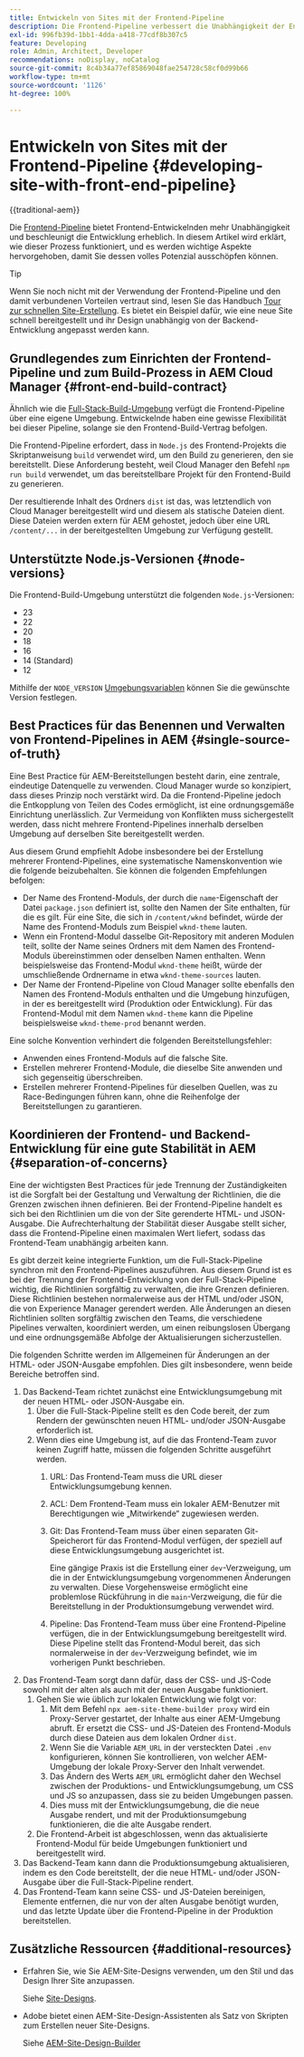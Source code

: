 ```yaml
---
title: Entwickeln von Sites mit der Frontend-Pipeline
description: Die Frontend-Pipeline verbessert die Unabhängigkeit der Entwickelnden und beschleunigt den Entwicklungsprozess. In diesem Artikel werden wichtige Aspekte zum Frontend-Build-Prozess beschrieben, um eine optimale Leistung und Effizienz zu gewährleisten.
exl-id: 996fb39d-1bb1-4dda-a418-77cdf8b307c5
feature: Developing
role: Admin, Architect, Developer
recommendations: noDisplay, noCatalog
source-git-commit: 8c4b34a77ef85869048fae254728c58cf0d99b66
workflow-type: tm+mt
source-wordcount: '1126'
ht-degree: 100%

---
```



# Entwickeln von Sites mit der Frontend-Pipeline {#developing-site-with-front-end-pipeline}

{{traditional-aem}}

Die [Frontend-Pipeline](/help/implementing/cloud-manager/configuring-pipelines/introduction-ci-cd-pipelines.md#front-end) bietet Frontend-Entwickelnden mehr Unabhängigkeit und beschleunigt die Entwicklung erheblich. In diesem Artikel wird erklärt, wie dieser Prozess funktioniert, und es werden wichtige Aspekte hervorgehoben, damit Sie dessen volles Potenzial ausschöpfen können.

>[!TIP]
>
>Wenn Sie noch nicht mit der Verwendung der Frontend-Pipeline und den damit verbundenen Vorteilen vertraut sind, lesen Sie das Handbuch [Tour zur schnellen Site-Erstellung](/help/journey-sites/quick-site/overview.md). Es bietet ein Beispiel dafür, wie eine neue Site schnell bereitgestellt und ihr Design unabhängig von der Backend-Entwicklung angepasst werden kann.

## Grundlegendes zum Einrichten der Frontend-Pipeline und zum Build-Prozess in AEM Cloud Manager {#front-end-build-contract}

Ähnlich wie die [Full-Stack-Build-Umgebung](/help/implementing/cloud-manager/getting-access-to-aem-in-cloud/build-environment-details.md) verfügt die Frontend-Pipeline über eine eigene Umgebung. Entwickelnde haben eine gewisse Flexibilität bei dieser Pipeline, solange sie den Frontend-Build-Vertrag befolgen.

Die Frontend-Pipeline erfordert, dass in `Node.js` des Frontend-Projekts die Skriptanweisung `build` verwendet wird, um den Build zu generieren, den sie bereitstellt. Diese Anforderung besteht, weil Cloud Manager den Befehl `npm run build` verwendet, um das bereitstellbare Projekt für den Frontend-Build zu generieren.

Der resultierende Inhalt des Ordners `dist` ist das, was letztendlich von Cloud Manager bereitgestellt wird und diesem als statische Dateien dient. Diese Dateien werden extern für AEM gehostet, jedoch über eine URL `/content/...` in der bereitgestellten Umgebung zur Verfügung gestellt.

## Unterstützte Node.js-Versionen {#node-versions}

Die Frontend-Build-Umgebung unterstützt die folgenden `Node.js`-Versionen:

* 23
* 22
* 20
* 18
* 16
* 14 (Standard)
* 12

Mithilfe der `NODE_VERSION` [Umgebungsvariablen](/help/implementing/cloud-manager/environment-variables.md) können Sie die gewünschte Version festlegen.

## Best Practices für das Benennen und Verwalten von Frontend-Pipelines in AEM {#single-source-of-truth}

Eine Best Practice für AEM-Bereitstellungen besteht darin, eine zentrale, eindeutige Datenquelle zu verwenden. Cloud Manager wurde so konzipiert, dass dieses Prinzip noch verstärkt wird. Da die Frontend-Pipeline jedoch die Entkopplung von Teilen des Codes ermöglicht, ist eine ordnungsgemäße Einrichtung unerlässlich. Zur Vermeidung von Konflikten muss sichergestellt werden, dass nicht mehrere Frontend-Pipelines innerhalb derselben Umgebung auf derselben Site bereitgestellt werden.

Aus diesem Grund empfiehlt Adobe insbesondere bei der Erstellung mehrerer Frontend-Pipelines, eine systematische Namenskonvention wie die folgende beizubehalten. Sie können die folgenden Empfehlungen befolgen:

* Der Name des Frontend-Moduls, der durch die `name`-Eigenschaft der Datei `package.json` definiert ist, sollte den Namen der Site enthalten, für die es gilt. Für eine Site, die sich in `/content/wknd` befindet, würde der Name des Frontend-Moduls zum Beispiel `wknd-theme` lauten.
* Wenn ein Frontend-Modul dasselbe Git-Repository mit anderen Modulen teilt, sollte der Name seines Ordners mit dem Namen des Frontend-Moduls übereinstimmen oder denselben Namen enthalten. Wenn beispielsweise das Frontend-Modul `wknd-theme` heißt, würde der umschließende Ordnername in etwa `wknd-theme-sources` lauten.
* Der Name der Frontend-Pipeline von Cloud Manager sollte ebenfalls den Namen des Frontend-Moduls enthalten und die Umgebung hinzufügen, in der es bereitgestellt wird (Produktion oder Entwicklung). Für das Frontend-Modul mit dem Namen `wknd-theme` kann die Pipeline beispielsweise `wknd-theme-prod` benannt werden.

Eine solche Konvention verhindert die folgenden Bereitstellungsfehler:

* Anwenden eines Frontend-Moduls auf die falsche Site.
* Erstellen mehrerer Frontend-Module, die dieselbe Site anwenden und sich gegenseitig überschreiben.
* Erstellen mehrerer Frontend-Pipelines für dieselben Quellen, was zu Race-Bedingungen führen kann, ohne die Reihenfolge der Bereitstellungen zu garantieren.

## Koordinieren der Frontend- und Backend-Entwicklung für eine gute Stabilität in AEM {#separation-of-concerns}

Eine der wichtigsten Best Practices für jede Trennung der Zuständigkeiten ist die Sorgfalt bei der Gestaltung und Verwaltung der Richtlinien, die die Grenzen zwischen ihnen definieren. Bei der Frontend-Pipeline handelt es sich bei den Richtlinien um die von der Site gerenderte HTML- und JSON-Ausgabe. Die Aufrechterhaltung der Stabilität dieser Ausgabe stellt sicher, dass die Frontend-Pipeline einen maximalen Wert liefert, sodass das Frontend-Team unabhängig arbeiten kann.

Es gibt derzeit keine integrierte Funktion, um die Full-Stack-Pipeline synchron mit den Frontend-Pipelines auszuführen. Aus diesem Grund ist es bei der Trennung der Frontend-Entwicklung von der Full-Stack-Pipeline wichtig, die Richtlinien sorgfältig zu verwalten, die ihre Grenzen definieren. Diese Richtlinien bestehen normalerweise aus der HTML und/oder JSON, die von Experience Manager gerendert werden. Alle Änderungen an diesen Richtlinien sollten sorgfältig zwischen den Teams, die verschiedene Pipelines verwalten, koordiniert werden, um einen reibungslosen Übergang und eine ordnungsgemäße Abfolge der Aktualisierungen sicherzustellen.

Die folgenden Schritte werden im Allgemeinen für Änderungen an der HTML- oder JSON-Ausgabe empfohlen. Dies gilt insbesondere, wenn beide Bereiche betroffen sind.

1. Das Backend-Team richtet zunächst eine Entwicklungsumgebung mit der neuen HTML- oder JSON-Ausgabe ein.
   1. Über die Full-Stack-Pipeline stellt es den Code bereit, der zum Rendern der gewünschten neuen HTML- und/oder JSON-Ausgabe erforderlich ist.
   1. Wenn dies eine Umgebung ist, auf die das Frontend-Team zuvor keinen Zugriff hatte, müssen die folgenden Schritte ausgeführt werden.
      1. URL: Das Frontend-Team muss die URL dieser Entwicklungsumgebung kennen.
      1. ACL: Dem Frontend-Team muss ein lokaler AEM-Benutzer mit Berechtigungen wie „Mitwirkende“ zugewiesen werden.
      1. Git: Das Frontend-Team muss über einen separaten Git-Speicherort für das Frontend-Modul verfügen, der speziell auf diese Entwicklungsumgebung ausgerichtet ist.

         Eine gängige Praxis ist die Erstellung einer `dev`-Verzweigung, um die in der Entwicklungsumgebung vorgenommenen Änderungen zu verwalten. Diese Vorgehensweise ermöglicht eine problemlose Rückführung in die `main`-Verzweigung, die für die Bereitstellung in der Produktionsumgebung verwendet wird.

      1. Pipeline: Das Frontend-Team muss über eine Frontend-Pipeline verfügen, die in der Entwicklungsumgebung bereitgestellt wird. Diese Pipeline stellt das Frontend-Modul bereit, das sich normalerweise in der `dev`-Verzweigung befindet, wie im vorherigen Punkt beschrieben.
1. Das Frontend-Team sorgt dann dafür, dass der CSS- und JS-Code sowohl mit der alten als auch mit der neuen Ausgabe funktioniert.
   1. Gehen Sie wie üblich zur lokalen Entwicklung wie folgt vor:
      1. Mit dem Befehl `npx aem-site-theme-builder proxy` wird ein Proxy-Server gestartet, der Inhalte aus einer AEM-Umgebung abruft. Er ersetzt die CSS- und JS-Dateien des Frontend-Moduls durch diese Dateien aus dem lokalen Ordner `dist`.
      1. Wenn Sie die Variable `AEM_URL` in der versteckten Datei `.env` konfigurieren, können Sie kontrollieren, von welcher AEM-Umgebung der lokale Proxy-Server den Inhalt verwendet.
      1. Das Ändern des Werts `AEM_URL` ermöglicht daher den Wechsel zwischen der Produktions- und Entwicklungsumgebung, um CSS und JS so anzupassen, dass sie zu beiden Umgebungen passen.
      1. Dies muss mit der Entwicklungsumgebung, die die neue Ausgabe rendert, und mit der Produktionsumgebung funktionieren, die die alte Ausgabe rendert.
   1. Die Frontend-Arbeit ist abgeschlossen, wenn das aktualisierte Frontend-Modul für beide Umgebungen funktioniert und bereitgestellt wird.
1. Das Backend-Team kann dann die Produktionsumgebung aktualisieren, indem es den Code bereitstellt, der die neue HTML- und/oder JSON-Ausgabe über die Full-Stack-Pipeline rendert.
1. Das Frontend-Team kann seine CSS- und JS-Dateien bereinigen, Elemente entfernen, die nur von der alten Ausgabe benötigt wurden, und das letzte Update über die Frontend-Pipeline in der Produktion bereitstellen.

## Zusätzliche Ressourcen {#additional-resources}

* Erfahren Sie, wie Sie AEM-Site-Designs verwenden, um den Stil und das Design Ihrer Site anzupassen.

  Siehe [Site-Designs](/help/sites-cloud/administering/site-creation/site-themes.md).

* Adobe bietet einen AEM-Site-Design-Assistenten als Satz von Skripten zum Erstellen neuer Site-Designs.

  Siehe [AEM-Site-Design-Builder](https://github.com/adobe/aem-site-theme-builder)




